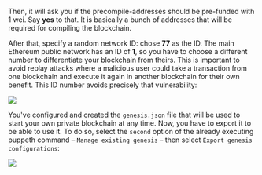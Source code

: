 
Then, it will ask you if the precompile-addresses should be pre-funded with 1 wei. Say **yes** to that. It is basically a bunch of addresses that will be required for compiling the blockchain. 

After that, specify a random network ID: chose **77** as the ID. The main Ethereum public network has an ID of **1**, so you have to choose a different number to differentiate your blockchain from theirs. This is important to avoid replay attacks where a malicious user could take a transaction from one blockchain and execute it again in another blockchain for their own benefit. This ID number avoids precisely that vulnerability:

![](https://github.com/fenago/katacoda-scenarios/raw/master/mastering-ethereum/ethereum-private-network/steps/4/genesis.JPG)


You've configured and created the `genesis.json` file that will be used to start your own private blockchain at any time. Now, you have to export it to be able to use it. To do so, select the `second` option of the already executing puppeth command – `Manage existing genesis` – then select `Export genesis configurations`:

![](https://github.com/fenago/katacoda-scenarios/raw/master/mastering-ethereum/ethereum-private-network/steps/4/export.JPG)


